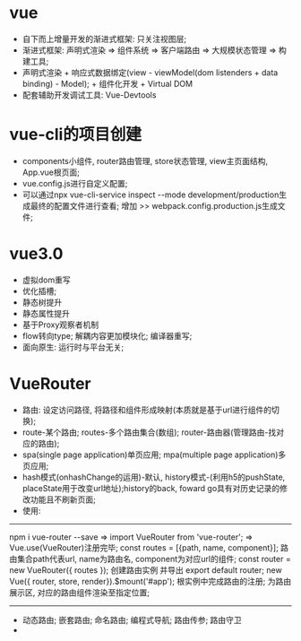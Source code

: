 # vue 
* 自下而上增量开发的渐进式框架: 只关注视图层;
* 渐进式框架: 声明式渲染 => 组件系统 => 客户端路由 => 大规模状态管理 => 构建工具;
* 声明式渲染 + 响应式数据绑定(view - viewModel(dom listenders + data binding) - Model); + 组件化开发 + Virtual DOM
* 配套辅助开发调试工具: Vue-Devtools

# vue-cli的项目创建
* components小组件, router路由管理, store状态管理, view主页面结构, App.vue根页面;
* vue.config.js进行自定义配置;
* 可以通过npx vue-cli-service inspect --mode development/production生成最终的配置文件进行查看; 增加 >> webpack.config.production.js生成文件;

# vue3.0
* 虚拟dom重写
* 优化插槽;
* 静态树提升
* 静态属性提升
* 基于Proxy观察者机制
* flow转向type; 解耦内容更加模块化; 编译器重写;
* 面向原生: 运行时与平台无关;

# VueRouter
* 路由: 设定访问路径, 将路径和组件形成映射(本质就是基于url进行组件的切换);
* route-某个路由; routes-多个路由集合(数组); router-路由器(管理路由-找对应的路由);
* spa(single page application)单页应用; mpa(multiple page application)多页应用;
* hash模式(onhashChange的运用)-默认, history模式-(利用h5的pushState, placeState用于改变url地址);history的back, foward go具有对历史记录的修改功能且不刷新页面;
* 使用:
*********
npm i vue-router --save => import VueRouter from 'vue-router'; => Vue.use(VueRouter)注册完毕;
const routes = [{path, name, component}]; 路由集合path代表url, name为路由名, component为对应url的组件;
const router = new VueRouter({ routes }); 创建路由实例 并导出 export default router;
new Vue({ router, store, render}).$mount('#app'); 根实例中完成路由的注册;
<router-view />为路由展示区, 对应的路由组件渲染至指定位置;
*********
* 动态路由; 嵌套路由; 命名路由; 编程式导航; 路由传参; 路由守卫
* 












